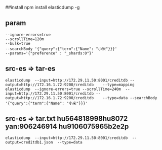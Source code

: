 ##install
    npm install elasticdump -g



## param
    --ignore-errors=true
    --scrollTime=120m   
    --bulk=true
    --searchBody '{"query":{"term":{"Name": "小米"}}}'
    --params='{"preference" : "_shards:0"}'
## src-es => tar-es
    elasticdump  --input=http://172.29.11.50:8001/creditdb --output=http://172.16.1.72:9200/creditdb    --type=mapping
    elasticdump  --ignore-errors=true --scrollTime=240m  --input=http://172.29.11.50:8001/creditdb --output=http://172.16.1.72:9200/creditdb    --type=data --searchBody '{"query":{"term":{"Name": "小米"}}}'


## src-es => tar.txt hu564818998hu8072 yan:906246914 hu9106075965b2e2p
    elasticdump  --input=http://172.29.11.50:8001/creditdb  --output=creditdb1.json  --type=data
